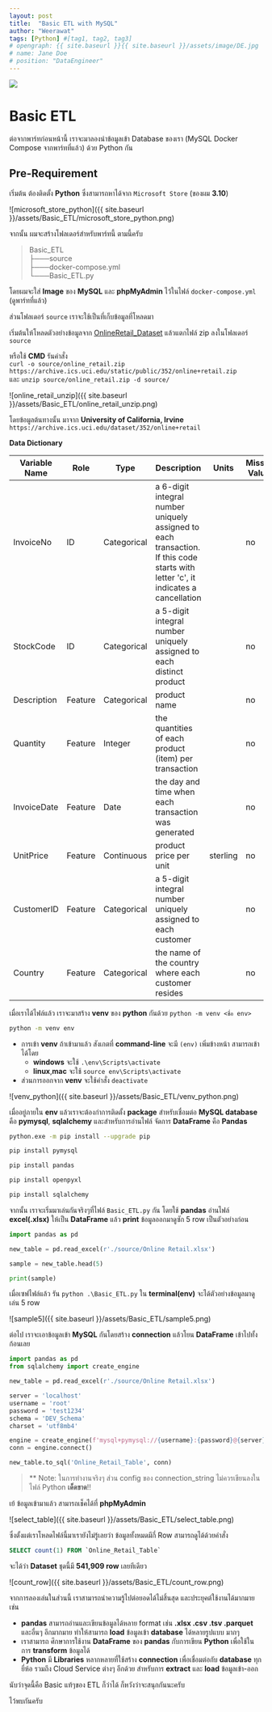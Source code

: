 ```yaml
---
layout: post
title:  "Basic ETL with MySQL"
author: "Weerawat"
tags: [Python] #[tag1, tag2, tag3]
# opengraph: {{ site.baseurl }}{{ site.baseurl }}/assets/image/DE.jpg
# name: Jane Doe
# position: "DataEngineer"
---
```

![](https://www.adverity.com/hs-fs/hubfs/1.%20Content_Comms/eBook%20Assets/The%20Definitive%20Guide%20to%20ETL%20and%20Data%20Integration%20for%20Marketers-%20ETL%20%20-%20assets/1@2x.png?width=722&height=280&name=1@2x.png)
# **Basic ETL**

ต่อจากพาร์ทก่อนหน้านี้ เราจะมาลองนำข้อมูลเข้า Database ของเรา (MySQL Docker Compose จากพาร์ทที่แล้ว) ด้วย Python กัน

## Pre-Requirement
เริ่มต้น ต้องติดตั้ง **Python** ซึ่งสามารถหาได้จาก `Microsoft Store` (ของผม **3.10**)

![microsoft_store_python]({{ site.baseurl }}/assets/Basic_ETL/microsoft_store_python.png)

จากนั้น ผมจะสร้างโฟลเดอร์สำหรับพาร์ทนี้ ตามนี้ครับ
>    Basic_ETL \
>    ├───source \
>    ├───docker-compose.yml \
>    └───Basic_ETL.py

โดยผมจะใส่ **Image** ของ **MySQL** และ **phpMyAdmin** ไว้ในไฟล์ `docker-compose.yml` (ดูพาร์ทที่แล้ว)

ส่วนโฟลเดอร์ `source` เราจะใช้เป็นที่เก็บข้อมูลที่โหลดมา

เริ่มต้นให้โหลดตัวอย่างข้อมูลจาก [OnlineRetail_Dataset](https://archive.ics.uci.edu/static/public/352/online+retail.zip) แล้วแตกไฟล์ zip ลงในโฟลเดอร์ `source`

หรือใช้ **CMD** รันคำสั่ง \
`curl -o source/online_retail.zip https://archive.ics.uci.edu/static/public/352/online+retail.zip` \
และ `unzip source/online_retail.zip -d source/`

![online_retail_unzip]({{ site.baseurl }}/assets/Basic_ETL/online_retail_unzip.png)

โดยข้อมูลต้นทางนั้น มาจาก **University of California, Irvine** `https://archive.ics.uci.edu/dataset/352/online+retail`

**Data Dictionary**

Variable Name | Role | Type | Description | Units | Missing Values
---|---|---|---|---|---
InvoiceNo | ID | Categorical | a 6-digit integral number uniquely assigned to each transaction. If this code starts with letter 'c', it indicates a cancellation |  | no
StockCode | ID | Categorical | a 5-digit integral number uniquely assigned to each distinct product |  | no
Description | Feature | Categorical | product name |  | no
Quantity | Feature | Integer | the quantities of each product (item) per transaction |  | no
InvoiceDate | Feature | Date | the day and time when each transaction was generated |  | no
UnitPrice | Feature | Continuous | product price per unit | sterling | no
CustomerID | Feature | Categorical | a 5-digit integral number uniquely assigned to each customer |  | no
Country | Feature | Categorical | the name of the country where each customer resides |  | no

เมื่อเราได้ไฟล์แล้ว เราจะมาสร้าง **venv** ของ **python** กันด้วย `python -m venv <ชื่อ env>`

```bash
python -m venv env
```

* การเข้า **venv** ถ้าเข้ามาแล้ว สังเกตที่ **command-line** จะมี `(env)` เพิ่มข้างหน้า สามารถเข้าได้โดย
    * **windows** จะใช้ `.\env\Scripts\activate`
    * **linux**,**mac** จะใช้ `source env\Scripts\activate` 
* ส่วนการออกจาก **venv** จะใช้คำสั่ง `deactivate`

![venv_python]({{ site.baseurl }}/assets/Basic_ETL/venv_python.png)

เมื่ออยู่ภายใน **env** แล้วเราจะต้องกำการติดตั้ง **package** สำหรับเชื่อมต่อ **MySQL database** คือ **pymysql**, **sqlalchemy** และสำหรับการอ่านไฟล์ จัดการ **DataFrame** คือ **Pandas**

```bash
python.exe -m pip install --upgrade pip

pip install pymysql

pip install pandas

pip install openpyxl

pip install sqlalchemy
```

จากนั้น เราจะเริ่มมาเล่นกันจริงๆที่ไฟล์ `Basic_ETL.py` กัน โดยใช้ **pandas** อ่านไฟล์ **excel(.xlsx)** ให้เป็น **DataFrame** แล้ว **print** ข้อมูลออกมาดูซัก 5 row เป็นตัวอย่างก่อน

```python
import pandas as pd

new_table = pd.read_excel(r'./source/Online Retail.xlsx')

sample = new_table.head(5)

print(sample)
```

เมื่อเซฟไฟล์แล้ว รัน `python .\Basic_ETL.py` ใน **terminal(env)** จะได้ตัวอย่างข้อมูลมาดูเล่น 5 row 

![sample5]({{ site.baseurl }}/assets/Basic_ETL/sample5.png)

ต่อไป เราจะเอาข้อมูลเข้า **MySQL** กันโดยสร้าง **connection** แล้วโยน **DataFrame** เข้าไปทั้งก้อนเลย

```python
import pandas as pd
from sqlalchemy import create_engine

new_table = pd.read_excel(r'./source/Online Retail.xlsx')

server = 'localhost'
username = 'root'
password = 'test1234'
schema = 'DEV_Schema'
charset = 'utf8mb4'

engine = create_engine(f'mysql+pymysql://{username}:{password}@{server}/{schema}?charset={charset}')
conn = engine.connect()

new_table.to_sql('Online_Retail_Table', conn)
```

>** Note: ในการทำงานจริงๆ ส่วน config ของ connection_string ไม่ควรเขียนลงในไฟล์ Python **เด็ดขาด**!!

เย้ ข้อมูลเข้ามาแล้ว สามารถเช็คได้ที่ **phpMyAdmin**

![select_table]({{ site.baseurl }}/assets/Basic_ETL/select_table.png)

ซึ่งตั้งแต่เราโหลดไฟล์นี้มาเรายังไม่รู้เลยว่า ข้อมูลทั้งหมดมีกี่ Row สามารถดูได้ด้วยคำสั่ง

```sql
SELECT count(1) FROM `Online_Retail_Table`
```

จะได้ว่า **Dataset** ชุดนี้มี **541,909 row** เลยทีเดียว

![count_row]({{ site.baseurl }}/assets/Basic_ETL/count_row.png)

จากการลองเล่นในส่วนนี้ เราสามารถนำความรู้ไปต่อยอดได้ไม่สิ้นสุด และประยุคต์ใช้งานได้มากมาย เช่น
- **pandas** สามารถอ่านและเขียนข้อมูลได้หลาย format เช่น **.xlsx .csv .tsv .parquet** และอื่นๆ อีกมากมาย ทำให้สามารถ **load** ข้อมูลเข้า **database** ได้หลายรูปแบบ มากๆ
- เราสามารถ ศึกษาการใช้งาน **DataFrame** ของ **pandas** กับการเขียน **Python** เพื่อใช้ในการ **transform** ข้อมูลได้
- **Python** มี **Libraries** หลากหลายที่ใช้สร้าง **connection** เพื่อเชื่อมต่อกับ **database** ทุกยี่ห้อ รวมถึง Cloud Service ต่างๆ อีกด้วย สำหรับการ **extract** และ **load** ข้อมูลเข้า-ออก

นับว่าจุดนี้คือ Basic แท้ๆของ ETL ก็ว่าได้ ก็หวังว่าจะสนุกกันนะครับ 

ไว้พบกันครับ